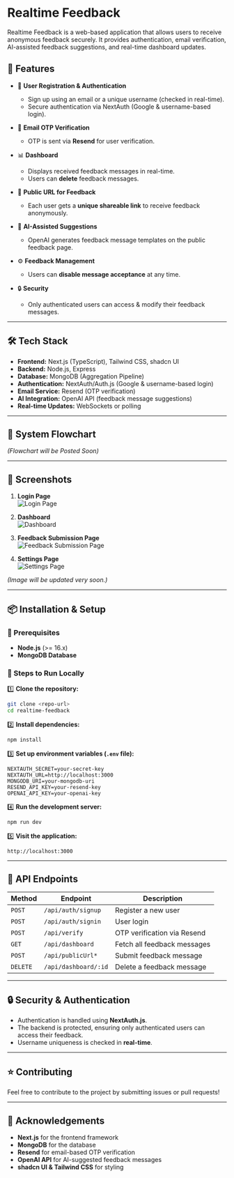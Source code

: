 # Realtime Feedback

Realtime Feedback is a web-based application that allows users to receive anonymous feedback securely. It provides authentication, email verification, AI-assisted feedback suggestions, and real-time dashboard updates.

## 🚀 Features
- 🔑 **User Registration & Authentication**  
  - Sign up using an email or a unique username (checked in real-time).  
  - Secure authentication via NextAuth (Google & username-based login).  

- 📧 **Email OTP Verification**  
  - OTP is sent via **Resend** for user verification.  

- 📊 **Dashboard**  
  - Displays received feedback messages in real-time.  
  - Users can **delete** feedback messages.  

- 📮 **Public URL for Feedback**  
  - Each user gets a **unique shareable link** to receive feedback anonymously.  

- 🤖 **AI-Assisted Suggestions**  
  - OpenAI generates feedback message templates on the public feedback page.  

- ⚙️ **Feedback Management**  
  - Users can **disable message acceptance** at any time.  

- 🔒 **Security**  
  - Only authenticated users can access & modify their feedback messages.  

---

## 🛠️ Tech Stack
- **Frontend:** Next.js (TypeScript), Tailwind CSS, shadcn UI  
- **Backend:** Node.js, Express  
- **Database:** MongoDB (Aggregation Pipeline)  
- **Authentication:** NextAuth/Auth.js (Google & username-based login)  
- **Email Service:** Resend (OTP verification)  
- **AI Integration:** OpenAI API (feedback message suggestions)  
- **Real-time Updates:** WebSockets or polling  

---

## 📜 System Flowchart  
_(Flowchart will be Posted Soon)_  

---

## 📸 Screenshots  

1. **Login Page**  
   ![Login Page](path/to/image1.png)  

2. **Dashboard**  
   ![Dashboard](path/to/image2.png)  

3. **Feedback Submission Page**  
   ![Feedback Submission Page](path/to/image3.png)  

4. **Settings Page**  
   ![Settings Page](path/to/image4.png)  

_(Image will be updated very soon.)_  

---

## 📦 Installation & Setup

### 🔧 Prerequisites
- **Node.js** (>= 16.x)  
- **MongoDB Database**  

### 🚀 Steps to Run Locally

1️⃣ **Clone the repository:**  
   ```bash
   git clone <repo-url>
   cd realtime-feedback
   ```

2️⃣ **Install dependencies:**  
   ```bash
   npm install
   ```

3️⃣ **Set up environment variables (`.env` file):**  
   ```
   NEXTAUTH_SECRET=your-secret-key
   NEXTAUTH_URL=http://localhost:3000
   MONGODB_URI=your-mongodb-uri
   RESEND_API_KEY=your-resend-key
   OPENAI_API_KEY=your-openai-key
   ```

4️⃣ **Run the development server:**  
   ```bash
   npm run dev
   ```

5️⃣ **Visit the application:**  
   ```
   http://localhost:3000
   ```

---

## 📜 API Endpoints

| Method | Endpoint                  | Description |
|--------|---------------------------|-------------|
| `POST` | `/api/auth/signup`       | Register a new user |
| `POST` | `/api/auth/signin`          | User login |
| `POST` | `/api/verify`     | OTP verification via Resend |
| `GET`  | `/api/dashboard`            | Fetch all feedback messages |
| `POST` | `/api/publicUrl*`            | Submit feedback message |
| `DELETE` | `/api/dashboard/:id`      | Delete a feedback message |

---

## 🔒 Security & Authentication  
- Authentication is handled using **NextAuth.js**.  
- The backend is protected, ensuring only authenticated users can access their feedback.  
- Username uniqueness is checked in **real-time**.    

---

## ⭐ Contributing  
Feel free to contribute to the project by submitting issues or pull requests!  

---

## 🙌 Acknowledgements  
- **Next.js** for the frontend framework  
- **MongoDB** for the database  
- **Resend** for email-based OTP verification  
- **OpenAI API** for AI-suggested feedback messages  
- **shadcn UI & Tailwind CSS** for styling  
